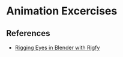 # Animation Excercises

## References

- [Rigging Eyes in Blender with Rigfy](https://youtu.be/RsOu0CfmJpE)

